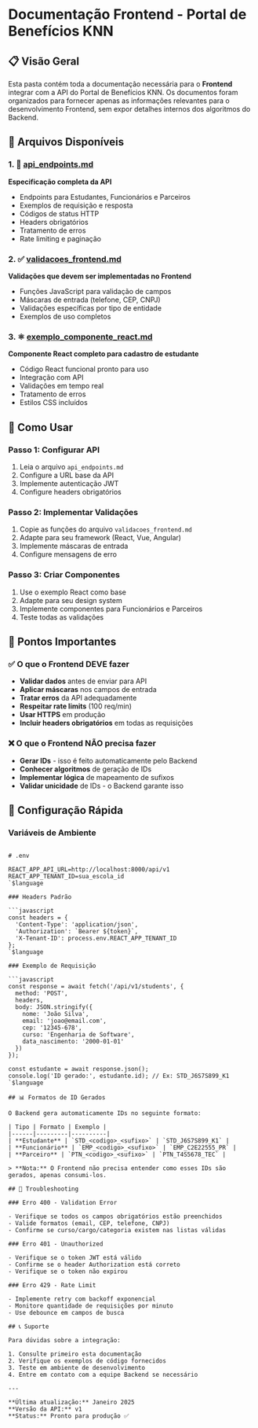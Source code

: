 # Documentação Frontend - Portal de Benefícios KNN

## 📋 Visão Geral

Esta pasta contém toda a documentação necessária para o **Frontend** integrar com a API do Portal de Benefícios KNN. Os documentos foram organizados para fornecer apenas as informações relevantes para o desenvolvimento Frontend, sem expor detalhes internos dos algoritmos do Backend.

## 📁 Arquivos Disponíveis

### 1. 🔌 [api_endpoints.md](./api_endpoints.md)

**Especificação completa da API**

- Endpoints para Estudantes, Funcionários e Parceiros
- Exemplos de requisição e resposta
- Códigos de status HTTP
- Headers obrigatórios
- Tratamento de erros
- Rate limiting e paginação

### 2. ✅ [validacoes_frontend.md](./validacoes_frontend.md)

**Validações que devem ser implementadas no Frontend**

- Funções JavaScript para validação de campos
- Máscaras de entrada (telefone, CEP, CNPJ)
- Validações específicas por tipo de entidade
- Exemplos de uso completos

### 3. ⚛️ [exemplo_componente_react.md](./exemplo_componente_react.md)

**Componente React completo para cadastro de estudante**

- Código React funcional pronto para uso
- Integração com API
- Validações em tempo real
- Tratamento de erros
- Estilos CSS incluídos

## 🚀 Como Usar

### Passo 1: Configurar API

1. Leia o arquivo `api_endpoints.md`
2. Configure a URL base da API
3. Implemente autenticação JWT
4. Configure headers obrigatórios

### Passo 2: Implementar Validações

1. Copie as funções do arquivo `validacoes_frontend.md`
2. Adapte para seu framework (React, Vue, Angular)
3. Implemente máscaras de entrada
4. Configure mensagens de erro

### Passo 3: Criar Componentes

1. Use o exemplo React como base
2. Adapte para seu design system
3. Implemente componentes para Funcionários e Parceiros
4. Teste todas as validações

## 🎯 Pontos Importantes

### ✅ O que o Frontend DEVE fazer

- **Validar dados** antes de enviar para API
- **Aplicar máscaras** nos campos de entrada
- **Tratar erros** da API adequadamente
- **Respeitar rate limits** (100 req/min)
- **Usar HTTPS** em produção
- **Incluir headers obrigatórios** em todas as requisições

### ❌ O que o Frontend NÃO precisa fazer

- **Gerar IDs** - isso é feito automaticamente pelo Backend
- **Conhecer algoritmos** de geração de IDs
- **Implementar lógica** de mapeamento de sufixos
- **Validar unicidade** de IDs - o Backend garante isso

## 🔧 Configuração Rápida

### Variáveis de Ambiente

```env

# .env

REACT_APP_API_URL=http://localhost:8000/api/v1
REACT_APP_TENANT_ID=sua_escola_id
`$language

### Headers Padrão

```javascript
const headers = {
  'Content-Type': 'application/json',
  'Authorization': `Bearer ${token}`,
  'X-Tenant-ID': process.env.REACT_APP_TENANT_ID
};
`$language

### Exemplo de Requisição

```javascript
const response = await fetch('/api/v1/students', {
  method: 'POST',
  headers,
  body: JSON.stringify({
    nome: 'João Silva',
    email: 'joao@email.com',
    cep: '12345-678',
    curso: 'Engenharia de Software',
    data_nascimento: '2000-01-01'
  })
});

const estudante = await response.json();
console.log('ID gerado:', estudante.id); // Ex: STD_J6S7S899_K1
`$language

## 📊 Formatos de ID Gerados

O Backend gera automaticamente IDs no seguinte formato:

| Tipo | Formato | Exemplo |
|------|---------|----------|
| **Estudante** | `STD_<codigo>_<sufixo>` | `STD_J6S7S899_K1` |
| **Funcionário** | `EMP_<codigo>_<sufixo>` | `EMP_C2E22555_PR` |
| **Parceiro** | `PTN_<codigo>_<sufixo>` | `PTN_T4S5678_TEC` |

> **Nota:** O Frontend não precisa entender como esses IDs são gerados, apenas consumi-los.

## 🐛 Troubleshooting

### Erro 400 - Validation Error

- Verifique se todos os campos obrigatórios estão preenchidos
- Valide formatos (email, CEP, telefone, CNPJ)
- Confirme se curso/cargo/categoria existem nas listas válidas

### Erro 401 - Unauthorized

- Verifique se o token JWT está válido
- Confirme se o header Authorization está correto
- Verifique se o token não expirou

### Erro 429 - Rate Limit

- Implemente retry com backoff exponencial
- Monitore quantidade de requisições por minuto
- Use debounce em campos de busca

## 📞 Suporte

Para dúvidas sobre a integração:

1. Consulte primeiro esta documentação
2. Verifique os exemplos de código fornecidos
3. Teste em ambiente de desenvolvimento
4. Entre em contato com a equipe Backend se necessário

---

**Última atualização:** Janeiro 2025
**Versão da API:** v1
**Status:** Pronto para produção ✅

